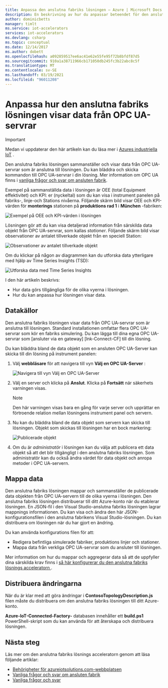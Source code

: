 ```yaml
---
title: Anpassa den anslutna fabriks lösningen – Azure | Microsoft Docs
description: En beskrivning av hur du anpassar beteendet för den anslutna fabriks lösnings acceleratorn.
author: dominicbetts
manager: timlt
ms.service: iot-accelerators
services: iot-accelerators
ms.devlang: csharp
ms.topic: conceptual
ms.date: 12/14/2017
ms.author: dobett
ms.openlocfilehash: a092859517ee6ac41e62e55fe95f72b8bfdf87d5
ms.sourcegitcommit: 910a1a38711966cb171050db245fc3b22abc8c5f
ms.translationtype: MT
ms.contentlocale: sv-SE
ms.lasthandoff: 03/19/2021
ms.locfileid: "96011208"
---
```

# <a name="customize-how-the-connected-factory-solution-displays-data-from-your-opc-ua-servers"></a>Anpassa hur den anslutna fabriks lösningen visar data från OPC UA-servrar

> [!IMPORTANT]
> Medan vi uppdaterar den här artikeln kan du läsa mer i [Azures industriella IoT](https://azure.github.io/Industrial-IoT/) .

Den anslutna fabriks lösningen sammanställer och visar data från OPC UA-servrar som är anslutna till lösningen. Du kan bläddra och skicka kommandon till OPC UA-servrar i din lösning. Mer information om OPC UA finns i [vanliga frågor och svar om ansluten fabrik](iot-accelerators-faq-cf.md).

Exempel på sammanställda data i lösningen är OEE (total Equipment effektivitet) och KPI: er (nyckeltal) som du kan visa i instrument panelen på fabriks-, linje-och Stations nivåerna. Följande skärm bild visar OEE och KPI-värden för **monterings** stationen på **produktions rad 1** i **München** -fabriken:

![Exempel på OEE och KPI-värden i lösningen][img-oee-kpi]

Lösningen gör att du kan visa detaljerad information från särskilda data objekt från OPC UA-servrar, som kallas *stationer*. Följande skärm bild visar observationer av antalet tillverkade objekt från en speciell Station:

![Observationer av antalet tillverkade objekt][img-manufactured-items]

Om du klickar på någon av diagrammen kan du utforska data ytterligare med hjälp av Time Series Insights (TSD):

![Utforska data med Time Series Insights][img-tsi]

I den här artikeln beskrivs:

- Hur data görs tillgängliga för de olika vyerna i lösningen.
- Hur du kan anpassa hur lösningen visar data.

## <a name="data-sources"></a>Datakällor

Den anslutna fabriks lösningen visar data från OPC UA-servrar som är anslutna till lösningen. Standard installationen omfattar flera OPC UA-servrar som kör en fabriks simulering. Du kan lägga till dina egna OPC UA-servrar som [ansluter via en gateway] [lnk-Connect-CF] till din lösning.

Du kan bläddra bland de data objekt som en ansluten OPC UA-Server kan skicka till din lösning på instrument panelen:

1. Välj **webbläsare** för att navigera till vyn **Välj en OPC UA-Server** :

    ![Navigera till vyn Välj en OPC UA-Server][img-select-server]

1. Välj en server och klicka på **Anslut**. Klicka på **Fortsätt** när säkerhets varningen visas.

    > [!NOTE]
    > Den här varningen visas bara en gång för varje server och upprättar en förtroende relation mellan lösningens instrument panel och servern.

1. Nu kan du bläddra bland de data objekt som servern kan skicka till lösningen. Objekt som skickas till lösningen har en bock markering:

    ![Publicerade objekt][img-published]

1. Om du är *administratör* i lösningen kan du välja att publicera ett data objekt så att det blir tillgängligt i den anslutna fabriks lösningen. Som administratör kan du också ändra värdet för data objekt och anropa metoder i OPC UA-servern.

## <a name="map-the-data"></a>Mappa data

Den anslutna fabriks lösningen mappar och sammanställer de publicerade data objekten från OPC UA-servern till de olika vyerna i lösningen. Den anslutna fabriks lösningen distribuerar till ditt Azure-konto när du etablerar lösningen. En JSON-fil i den Visual Studio-anslutna fabriks lösningen lagrar mappnings informationen. Du kan visa och ändra den här JSON-konfigurationsfilen i den anslutna fabrikens Visual Studio-lösningen. Du kan distribuera om lösningen när du har gjort en ändring.

Du kan använda konfigurations filen för att:

- Redigera befintliga simulerade fabriker, produktions linjer och stationer.
- Mappa data från verkliga OPC UA-servrar som du ansluter till lösningen.

Mer information om hur du mappar och aggregerar data så att de uppfyller dina särskilda krav finns i [så här konfigurerar du den anslutna fabriks lösnings acceleratorn ](iot-accelerators-connected-factory-configure.md).

## <a name="deploy-the-changes"></a>Distribuera ändringarna

När du är klar med att göra ändringar i **ContosoTopologyDescription.js** filen måste du distribuera om den anslutna fabriks lösningen till ditt Azure-konto.

**Azure-IoT-Connected-Factory-** databasen innehåller ett **build.ps1** PowerShell-skript som du kan använda för att återskapa och distribuera lösningen.

## <a name="next-steps"></a>Nästa steg

Läs mer om den anslutna fabriks lösnings acceleratorn genom att läsa följande artiklar:

* [Behörigheter för azureiotsolutions.com-webbplatsen][lnk-permissions]
* [Vanliga frågor och svar om ansluten fabrik](iot-accelerators-faq-cf.md)
* [Vanliga frågor och svar][lnk-faq]


[img-oee-kpi]: ./media/iot-accelerators-connected-factory-customize/oeenadkpi.png
[img-manufactured-items]: ./media/iot-accelerators-connected-factory-customize/manufactured.png
[img-tsi]: ./media/iot-accelerators-connected-factory-customize/tsi.png
[img-select-server]: ./media/iot-accelerators-connected-factory-customize/selectserver.png
[img-published]: ./media/iot-accelerators-connected-factory-customize/published.png


[lnk-permissions]: iot-accelerators-permissions.md
[lnk-faq]: iot-accelerators-faq.md